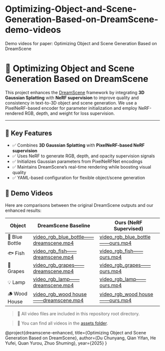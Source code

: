 # Optimizing-Object-and-Scene-Generation-Based-on-DreamScene-demo-videos
Demo videos for paper: Optimizing Object and Scene Generation Based on DreamScene

# 🧠 Optimizing Object and Scene Generation Based on DreamScene

This project enhances the [DreamScene](https://github.com/DreamScene-Project/DreamScene) framework by integrating **3D Gaussian Splatting** with **NeRF supervision** to improve quality and consistency in text-to-3D object and scene generation. We use a PixelNeRF-based encoder for parameter initialization and employ NeRF-rendered RGB, depth, and weight for loss supervision.

---

## 📌 Key Features

- ✅ Combines **3D Gaussian Splatting** with **PixelNeRF-based NeRF supervision**
- ✅ Uses NeRF to generate RGB, depth, and opacity supervision signals
- ✅ Initializes Gaussian parameters from PixelNeRFNet encodings
- ✅ Maintains DreamScene’s real-time rendering while boosting visual quality
- ✅ YAML-based configuration for flexible object/scene generation


## 🧪 Demo Videos

Here are comparisons between the original DreamScene outputs and our enhanced results:

| Object         | DreamScene Baseline                                   | Ours (NeRF Supervised)                              |
|----------------|--------------------------------------------------------|-----------------------------------------------------|
| 🧴 Blue Bottle | [video_rgb_blue_bottle——dreamscene.mp4](./video_rgb_blue_bottle——dreamscene.mp4) | [video_rgb_blue_bottle——ours.mp4](./video_rgb_blue_bottle——ours.mp4) |
| 🐟 Fish        | [video_rgb_fish——dreamscene.mp4](./video_rgb_fish——dreamscene.mp4)             | [video_rgb_fish——ours.mp4](./video_rgb_fish——ours.mp4) |
| 🍇 Grapes      | [video_rgb_grapes——dreamscene.mp4](./video_rgb_grapes——dreamscene.mp4)         | [video_rgb_grapes——ours.mp4](./video_rgb_grapes——ours.mp4) |
| 💡 Lamp        | [video_rgb_lamp——dreamscene.mp4](./video_rgb_lamp——dreamscene.mp4)             | [video_rgb_lamp——ours.mp4](./video_rgb_lamp——ours.mp4) |
| 🪵 Wood House  | [video_rgb_wood house——dreamscene.mp4](./video_rgb_wooden_house——dreamscene.mp4) | [video_rgb_wood house——ours.mp4](./video_rgb_wooden_house——ours.mp4) |

> 📁 All video files are included in this repository root directory.


> 📁 You can find all videos in the [assets folder](https://github.com/HE1107/Optimizing-Object-and-Scene-Generation-Based-on-DreamScene-demo-videos/).

@project{dreamscene-enhanced,
  title={Optimizing Object and Scene Generation Based on DreamScene},
  author={Du Chunyang, Qian Yifan, He Yufei, Quan Yurou, Zhuo Shuming},
  year={2025}
}


